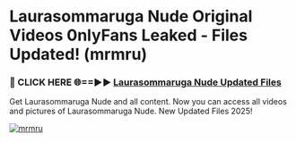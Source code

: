 # Laurasommaruga Nude Original Videos 0nlyFans Leaked - Files Updated! (mrmru)

<h3>🔴 CLICK HERE 🌐==►► <a href="https://tinyurl.com/y5r63du9" rel="nofollow">Laurasommaruga Nude Updated Files</a></h3>

Get Laurasommaruga Nude and all content. Now you can access all videos and pictures of Laurasommaruga Nude. New Updated Files 2025!

[![mrmru](https://i.imgur.com/UVo9nyh.gif)](https://tinyurl.com/y5r63du9)